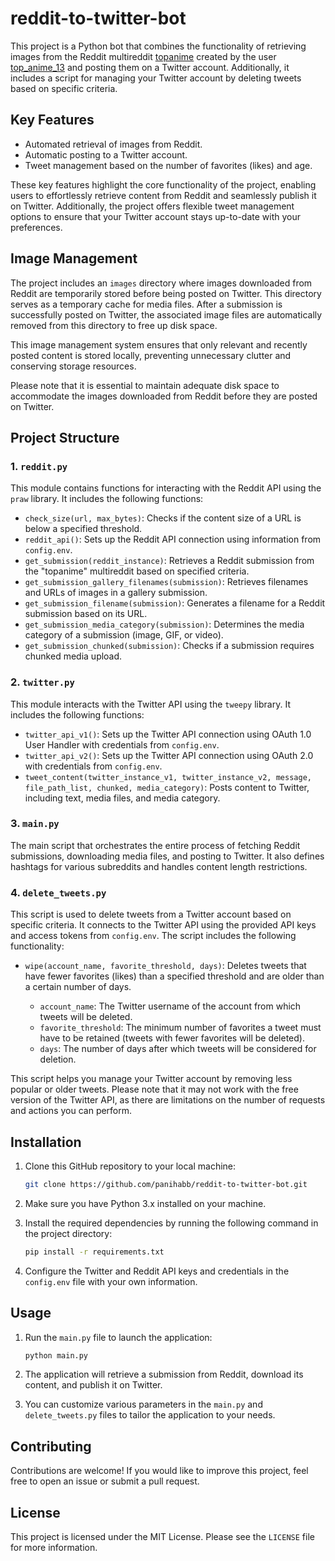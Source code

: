 # reddit-to-twitter-bot

This project is a Python bot that combines the functionality of retrieving images from the Reddit multireddit [topanime](https://www.reddit.com/user/top_anime_13/m/topanime/) created by the user [top_anime_13](https://www.reddit.com/user/top_anime_13) and posting them on a Twitter account. Additionally, it includes a script for managing your Twitter account by deleting tweets based on specific criteria.

## Key Features

- Automated retrieval of images from Reddit.
- Automatic posting to a Twitter account.
- Tweet management based on the number of favorites (likes) and age.

These key features highlight the core functionality of the project, enabling users to effortlessly retrieve content from Reddit and seamlessly publish it on Twitter. Additionally, the project offers flexible tweet management options to ensure that your Twitter account stays up-to-date with your preferences.

## Image Management

The project includes an `images` directory where images downloaded from Reddit are temporarily stored before being posted on Twitter. This directory serves as a temporary cache for media files. After a submission is successfully posted on Twitter, the associated image files are automatically removed from this directory to free up disk space.

This image management system ensures that only relevant and recently posted content is stored locally, preventing unnecessary clutter and conserving storage resources.

Please note that it is essential to maintain adequate disk space to accommodate the images downloaded from Reddit before they are posted on Twitter.

## Project Structure

### 1. `reddit.py`

This module contains functions for interacting with the Reddit API using the `praw` library. It includes the following functions:

- `check_size(url, max_bytes)`: Checks if the content size of a URL is below a specified threshold.
- `reddit_api()`: Sets up the Reddit API connection using information from `config.env`.
- `get_submission(reddit_instance)`: Retrieves a Reddit submission from the "topanime" multireddit based on specified criteria.
- `get_submission_gallery_filenames(submission)`: Retrieves filenames and URLs of images in a gallery submission.
- `get_submission_filename(submission)`: Generates a filename for a Reddit submission based on its URL.
- `get_submission_media_category(submission)`: Determines the media category of a submission (image, GIF, or video).
- `get_submission_chunked(submission)`: Checks if a submission requires chunked media upload.

### 2. `twitter.py`

This module interacts with the Twitter API using the `tweepy` library. It includes the following functions:

- `twitter_api_v1()`: Sets up the Twitter API connection using OAuth 1.0 User Handler with credentials from `config.env`.
- `twitter_api_v2()`: Sets up the Twitter API connection using OAuth 2.0 with credentials from `config.env`.
- `tweet_content(twitter_instance_v1, twitter_instance_v2, message, file_path_list, chunked, media_category)`: Posts content to Twitter, including text, media files, and media category.

### 3. `main.py`

The main script that orchestrates the entire process of fetching Reddit submissions, downloading media files, and posting to Twitter. It also defines hashtags for various subreddits and handles content length restrictions.

### 4. `delete_tweets.py`

This script is used to delete tweets from a Twitter account based on specific criteria. It connects to the Twitter API using the provided API keys and access tokens from `config.env`. The script includes the following functionality:

- `wipe(account_name, favorite_threshold, days)`: Deletes tweets that have fewer favorites (likes) than a specified threshold and are older than a certain number of days.

   - `account_name`: The Twitter username of the account from which tweets will be deleted.
   - `favorite_threshold`: The minimum number of favorites a tweet must have to be retained (tweets with fewer favorites will be deleted).
   - `days`: The number of days after which tweets will be considered for deletion.

This script helps you manage your Twitter account by removing less popular or older tweets. Please note that it may not work with the free version of the Twitter API, as there are limitations on the number of requests and actions you can perform.

## Installation

1. Clone this GitHub repository to your local machine:

   ```bash
   git clone https://github.com/panihabb/reddit-to-twitter-bot.git
   ```

2. Make sure you have Python 3.x installed on your machine.

3. Install the required dependencies by running the following command in the project directory:

   ```bash
   pip install -r requirements.txt
   ```

4. Configure the Twitter and Reddit API keys and credentials in the `config.env` file with your own information.

## Usage

1. Run the `main.py` file to launch the application:
   
   ```bash
   python main.py
   ```

2. The application will retrieve a submission from Reddit, download its content, and publish it on Twitter.

3. You can customize various parameters in the `main.py` and `delete_tweets.py` files to tailor the application to your needs.

## Contributing

Contributions are welcome! If you would like to improve this project, feel free to open an issue or submit a pull request.

## License

This project is licensed under the MIT License. Please see the `LICENSE` file for more information.